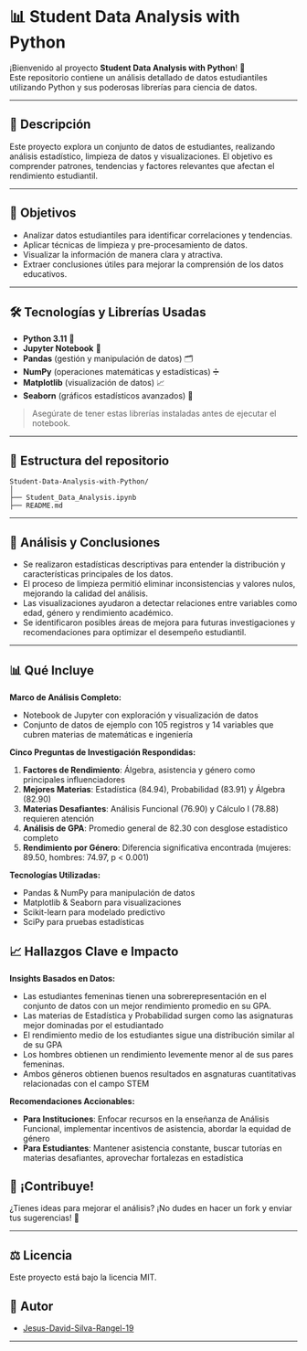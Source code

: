 # 📊 Student Data Analysis with Python

¡Bienvenido al proyecto **Student Data Analysis with Python**! 🚀  
Este repositorio contiene un análisis detallado de datos estudiantiles utilizando Python y sus poderosas librerías para ciencia de datos.

---

## 📝 Descripción

Este proyecto explora un conjunto de datos de estudiantes, realizando análisis estadístico, limpieza de datos y visualizaciones. El objetivo es comprender patrones, tendencias y factores relevantes que afectan el rendimiento estudiantil.

---

## 🎯 Objetivos

- Analizar datos estudiantiles para identificar correlaciones y tendencias.
- Aplicar técnicas de limpieza y pre-procesamiento de datos.
- Visualizar la información de manera clara y atractiva.
- Extraer conclusiones útiles para mejorar la comprensión de los datos educativos.

---

## 🛠️ Tecnologías y Librerías Usadas

- **Python 3.11** 🐍
- **Jupyter Notebook** 📓
- **Pandas** (gestión y manipulación de datos) 🗂️
- **NumPy** (operaciones matemáticas y estadísticas) ➗
- **Matplotlib** (visualización de datos) 📈
- **Seaborn** (gráficos estadísticos avanzados) 🌊

> Asegúrate de tener estas librerías instaladas antes de ejecutar el notebook.

---

## 📂 Estructura del repositorio

```
Student-Data-Analysis-with-Python/
│
├── Student_Data_Analysis.ipynb
├── README.md
```

---

## 🧐 Análisis y Conclusiones

- Se realizaron estadísticas descriptivas para entender la distribución y características principales de los datos.
- El proceso de limpieza permitió eliminar inconsistencias y valores nulos, mejorando la calidad del análisis.
- Las visualizaciones ayudaron a detectar relaciones entre variables como edad, género y rendimiento académico.
- Se identificaron posibles áreas de mejora para futuras investigaciones y recomendaciones para optimizar el desempeño estudiantil.

---

## 📊 Qué Incluye

**Marco de Análisis Completo:**

* Notebook de Jupyter con exploración y visualización de datos
* Conjunto de datos de ejemplo con 105 registros y 14 variables que cubren materias de matemáticas e ingeniería

**Cinco Preguntas de Investigación Respondidas:**

1. **Factores de Rendimiento**: Álgebra, asistencia y género como principales influenciadores
2. **Mejores Materias**: Estadística (84.94), Probabilidad (83.91) y Álgebra (82.90)
3. **Materias Desafiantes**: Análisis Funcional (76.90) y Cálculo I (78.88) requieren atención
4. **Análisis de GPA**: Promedio general de 82.30 con desglose estadístico completo
5. **Rendimiento por Género**: Diferencia significativa encontrada (mujeres: 89.50, hombres: 74.97, p < 0.001)

**Tecnologías Utilizadas:**

* Pandas & NumPy para manipulación de datos
* Matplotlib & Seaborn para visualizaciones
* Scikit-learn para modelado predictivo
* SciPy para pruebas estadísticas

## 📈 Hallazgos Clave e Impacto

**Insights Basados en Datos:**

* Las estudiantes femeninas tienen una sobrerepresentación en el conjunto de datos con un mejor rendimiento promedio en su GPA.
* Las materias de Estadística y Probabilidad surgen como las asignaturas mejor dominadas por el estudiantado
* El rendimiento medio de los estudiantes sigue una distribución similar al de su GPA
* Los hombres obtienen un rendimiento levemente menor al de sus pares femeninas.
* Ambos géneros obtienen buenos resultados en asgnaturas cuantitativas relacionadas con el campo STEM

**Recomendaciones Accionables:**

* **Para Instituciones**: Enfocar recursos en la enseñanza de Análisis Funcional, implementar incentivos de asistencia, abordar la equidad de género
* **Para Estudiantes**: Mantener asistencia constante, buscar tutorías en materias desafiantes, aprovechar fortalezas en estadística

## 📢 ¡Contribuye!

¿Tienes ideas para mejorar el análisis? ¡No dudes en hacer un fork y enviar tus sugerencias! 🙌

---

## ⚖️ Licencia

Este proyecto está bajo la licencia MIT.

## 👤 Autor

- [Jesus-David-Silva-Rangel-19](https://github.com/Jesus-David-Silva-Rangel-19)

---
